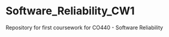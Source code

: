 Software_Reliability_CW1
========================

Repository for first coursework for CO440 - Software Reliability
